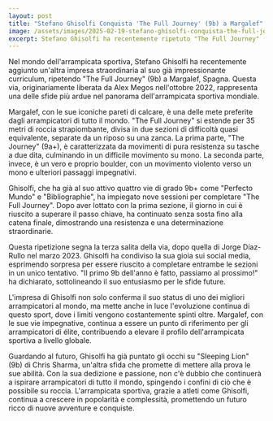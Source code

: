 ```yaml
---
layout: post
title: "Stefano Ghisolfi Conquista 'The Full Journey' (9b) a Margalef"
image: /assets/images/2025-02-19-stefano-ghisolfi-conquista-the-full-journey-9b-a-margalef.jpeg
excerpt: Stefano Ghisolfi ha recentemente ripetuto "The Full Journey" (9b) a Margalef, Spagna, una delle vie più difficili al mondo, confermando il suo status di élite nell'arrampicata sportiva.
---
```

Nel mondo dell'arrampicata sportiva, Stefano Ghisolfi ha recentemente aggiunto un'altra impresa straordinaria al suo già impressionante curriculum, ripetendo "The Full Journey" (9b) a Margalef, Spagna. Questa via, originariamente liberata da Alex Megos nell'ottobre 2022, rappresenta una delle sfide più ardue nel panorama dell'arrampicata sportiva mondiale.

Margalef, con le sue iconiche pareti di calcare, è una delle mete preferite dagli arrampicatori di tutto il mondo. "The Full Journey" si estende per 35 metri di roccia strapiombante, divisa in due sezioni di difficoltà quasi equivalente, separate da un riposo su una zanca. La prima parte, "The Journey" (9a+), è caratterizzata da movimenti di pura resistenza su tasche a due dita, culminando in un difficile movimento su mono. La seconda parte, invece, è un vero e proprio boulder, con un movimento violento verso un mono e ulteriori passaggi impegnativi.

Ghisolfi, che ha già al suo attivo quattro vie di grado 9b+ come "Perfecto Mundo" e "Bibliographie", ha impiegato nove sessioni per completare "The Full Journey". Dopo aver lottato con la prima sezione, il giorno in cui è riuscito a superare il passo chiave, ha continuato senza sosta fino alla catena finale, dimostrando una resistenza e una determinazione straordinarie.

Questa ripetizione segna la terza salita della via, dopo quella di Jorge Díaz-Rullo nel marzo 2023. Ghisolfi ha condiviso la sua gioia sui social media, esprimendo sorpresa per essere riuscito a completare entrambe le sezioni in un unico tentativo. "Il primo 9b dell'anno è fatto, passiamo al prossimo!" ha dichiarato, sottolineando il suo entusiasmo per le sfide future.

L'impresa di Ghisolfi non solo conferma il suo status di uno dei migliori arrampicatori al mondo, ma mette anche in luce l'evoluzione continua di questo sport, dove i limiti vengono costantemente spinti oltre. Margalef, con le sue vie impegnative, continua a essere un punto di riferimento per gli arrampicatori di élite, contribuendo a elevare il profilo dell'arrampicata sportiva a livello globale.

Guardando al futuro, Ghisolfi ha già puntato gli occhi su "Sleeping Lion" (9b) di Chris Sharma, un'altra sfida che promette di mettere alla prova le sue abilità. Con la sua dedizione e passione, non c'è dubbio che continuerà a ispirare arrampicatori di tutto il mondo, spingendo i confini di ciò che è possibile su roccia. L'arrampicata sportiva, grazie a atleti come Ghisolfi, continua a crescere in popolarità e complessità, promettendo un futuro ricco di nuove avventure e conquiste.